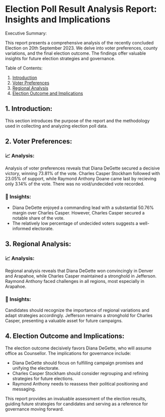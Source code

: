 # Election Poll Result Analysis Report: Insights and Implications

Executive Summary:

This report presents a comprehensive analysis of the recently concluded Election on 20th September 2023. We delve into voter preferences, county variations, and the final election outcome. The findings offer valuable insights for future election strategies and governance.

Table of Contents:

1. [Introduction](#1.-Introduction)
2. [Voter Preferences](#Voter-Preferences)
3. [Regional Analysis](#Regional-Analysis)
4. [Election Outcome and Implications](#Election-Outcome-and-Implications)


## 1. Introduction:
This section introduces the purpose of the report and the methodology used in collecting and analyzing election poll data.

## 2. Voter Preferences:

### 📈 Analysis:

Analysis of voter preferences reveals that Diana DeGette secured a decisive victory, winning 73.81% of the vote. Charles Casper Stockham followed with 23.05% of support, while Raymond Anthony Doane came last by recieving only 3.14% of the vote. There was no void/undecided vote recorded.

### 🔎 Insights:

- Diana DeGette enjoyed a commanding lead with a substantial 50.76% margin over Charles Casper. However, Charles Casper secured a notable share of the vote.
- The relatively low percentage of undecided voters suggests a well-informed electorate.

## 3. Regional Analysis:

### 📈 Analysis:

Regional analysis reveals that Diana DeGette won convincingly in Denver and Arapahoe, while Charles Casper maintained a stronghold in Jefferson. Raymond Anthony faced challenges in all regions, most especially in Arapahoe.

### 🔎 Insights:

Candidates should recognize the importance of regional variations and adapt strategies accordingly.
Jefferson remains a stronghold for Charles Casper, presenting a valuable asset for future campaigns.

## 4. Election Outcome and Implications:

The election outcome decisively favors Diana DeGette, who will assume office as Counsellor. The implications for governance include:

- Diana DeGette should focus on fulfilling campaign promises and unifying the electorate.
- Charles Casper Stockham should consider regrouping and refining strategies for future elections.
- Raymond Anthony needs to reassess their political positioning and messaging.

This report provides an invaluable assessment of the election results, guiding future strategies for candidates and serving as a reference for governance moving forward.
